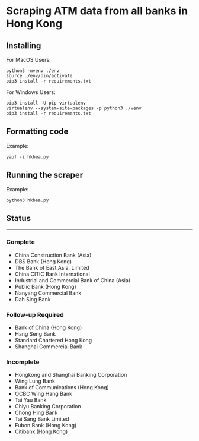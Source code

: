 # Scraping ATM data from all banks in Hong Kong

## Installing

For MacOS Users:
````
python3 -mvenv ./env
source ./env/bin/activate
pip3 install -r requirements.txt
````

For Windows Users:
````
pip3 install -U pip virtualenv
virtualenv --system-site-packages -p python3 ./venv
pip3 install -r requirements.txt
````

## Formatting code
Example:
````
yapf -i hkbea.py
````

## Running the scraper
Example:
````
python3 hkbea.py
````
## Status

---

### Complete
- China Construction Bank (Asia)
- DBS Bank (Hong Kong)
- The Bank of East Asia, Limited
- China CITIC Bank International
- Industrial and Commercial Bank of China (Asia)
- Public Bank (Hong Kong)
- Nanyang Commercial Bank
- Dah Sing Bank

### Follow-up Required
- Bank of China (Hong Kong)
- Hang Seng Bank
- Standard Chartered Hong Kong
- Shanghai Commercial Bank

### Incomplete
- Hongkong and Shanghai Banking Corporation
- Wing Lung Bank
- Bank of Communications (Hong Kong)
- OCBC Wing Hang Bank
- Tai Yau Bank
- Chiyu Banking Corporation
- Chong Hing Bank
- Tai Sang Bank Limited
- Fubon Bank (Hong Kong)
- Citibank (Hong Kong)